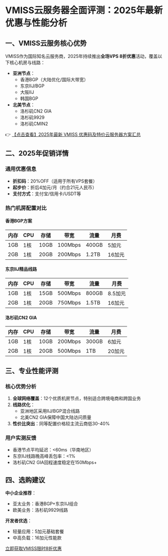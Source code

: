 # VMISS云服务器全面评测：2025年最新优惠与性能分析

## 一、VMISS云服务核心优势

VMISS作为国际知名云服务商，2025年持续推出**全场VPS 8折优惠**活动，覆盖以下核心机房与线路：

- **亚洲节点**：
  - 香港BGP（大陆优化/国际大带宽）
  - 东京IIJ/BGP
  - 大阪IIJ
  - 韩国BGP
- **北美节点**：
  - 洛杉矶CN2 GIA
  - 洛杉矶9929
  - 洛杉矶CMIN2

👉 [【点击查看】2025年最新 VMISS 优惠码及特价云服务器方案汇总](https://bit.ly/Vmiss)

## 二、2025年促销详情

### 通用优惠信息
- **折扣码**：20%OFF（适用于所有VPS套餐）
- **起步价**：折后4加元/月（约合21元人民币）
- **支付方式**：支付宝/信用卡/USDT等

### 热门机房配置对比

#### 香港BGP方案
| 内存 | CPU | 存储 | 带宽 | 流量 | 月费 |
|------|-----|------|------|------|------|
| 1GB  | 1核 | 10GB | 100Mbps | 400GB | 5加元 |
| 2GB  | 1核 | 20GB | 200Mbps | 1.2TB | 16加元 |

#### 东京IIJ精品线路
| 内存 | CPU | 存储 | 带宽 | 流量 | 月费 |
|------|-----|------|------|------|------|
| 1GB  | 1核 | 15GB | 500Mbps | 800GB | 8.5加元 |
| 2GB  | 1核 | 20GB | 750Mbps | 1.5TB | 16加元 |

#### 洛杉矶CN2 GIA
| 内存 | CPU | 存储 | 带宽 | 流量 | 月费 |
|------|-----|------|------|------|------|
| 1GB  | 1核 | 10GB | 200Mbps | 300GB | 6加元 |
| 2GB  | 1核 | 20GB | 500Mbps | 1TB | 20加元 |

## 三、专业性能评测

### 核心优势分析
1. **全球网络覆盖**：12个优质机房节点，特别适合跨境电商和跨国业务
2. **线路优化**：
   - 亚洲地区采用IIJ/BGP混合线路
   - 北美CN2 GIA保障中国大陆访问质量
3. **性价比突出**：同等配置价格较主流云商低30-40%

### 用户实测反馈
- 香港节点平均延迟：<60ms（华南地区）
- 东京IIJ线路晚高峰丢包率：<1%
- 洛杉矶CN2 GIA回程速度稳定在150Mbps+

## 四、选购建议

**中小企业推荐**：
- 亚太业务：香港BGP+东京IIJ组合
- 欧美业务：洛杉矶9929线路

**开发者优选**：
- 轻量应用：5加元基础套餐
- 中高负载：16加元性能款

[立即获取VMISS限时8折优惠](https://bit.ly/Vmiss)